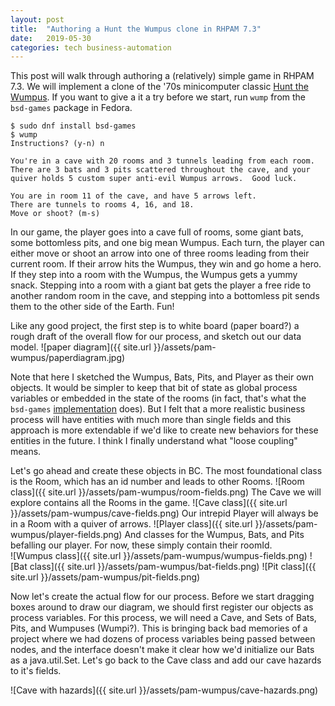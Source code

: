 ```yaml
---
layout: post
title:  "Authoring a Hunt the Wumpus clone in RHPAM 7.3"
date:   2019-05-30
categories: tech business-automation
---
```


This post will walk through authoring a (relatively) simple game in RHPAM 7.3.
We will implement a clone of the '70s minicomputer classic [Hunt the
Wumpus](https://www.atariarchives.org/bcc1/showpage.php?page=247). If you want
to give a it a try before we start, run `wump` from the `bsd-games` package in
Fedora.

```
$ sudo dnf install bsd-games
$ wump
Instructions? (y-n) n

You're in a cave with 20 rooms and 3 tunnels leading from each room.
There are 3 bats and 3 pits scattered throughout the cave, and your
quiver holds 5 custom super anti-evil Wumpus arrows.  Good luck.

You are in room 11 of the cave, and have 5 arrows left.
There are tunnels to rooms 4, 16, and 18.
Move or shoot? (m-s)
```  

In our game, the player goes into a cave full of rooms, some giant bats, some
bottomless pits, and one big mean Wumpus. Each turn, the player can either move
or shoot an arrow into one of three rooms leading from their current room. If
their arrow hits the Wumpus, they win and go home a hero. If they step into a
room with the Wumpus, the Wumpus gets a yummy snack. Stepping into a room with a
giant bat gets the player a free ride to another random room in the cave, and
stepping into a bottomless pit sends them to the other side of the Earth. Fun!

Like any good project, the first step is to white board (paper board?) a rough 
draft of the overall flow for our process, and sketch out our data model. 
![paper diagram]({{ site.url }}/assets/pam-wumpus/paperdiagram.jpg)

Note that here I sketched the Wumpus, Bats, Pits, and Player as their own
objects. It would be simpler to keep that bit of state as global process 
variables or embedded in the state of the rooms (in fact, that's what the `bsd-games` 
[implementation](https://github.com/vattam/BSDGames/blob/master/wump/wump.c) 
does). But I felt that a more realistic business process will have entities with
much more than single fields and this approach is more extendable if we'd like
to create new behaviors for these entities in the future. I think I finally understand what "loose coupling" means. 


Let's go ahead and create these objects in BC.
The most foundational class is the Room, which has an id number and leads to
other Rooms.
![Room class]({{ site.url }}/assets/pam-wumpus/room-fields.png)
The Cave we will explore contains all the Rooms in the game.
![Cave class]({{ site.url }}/assets/pam-wumpus/cave-fields.png)
Our intrepid Player will always be in a Room with a quiver of arrows. 
![Player class]({{ site.url }}/assets/pam-wumpus/player-fields.png)
And classes for the Wumpus, Bats, and Pits befalling our player. For now, these
simply contain their roomId.   
![Wumpus class]({{ site.url }}/assets/pam-wumpus/wumpus-fields.png)
![Bat class]({{ site.url }}/assets/pam-wumpus/bat-fields.png)
![Pit class]({{ site.url }}/assets/pam-wumpus/pit-fields.png)

Now let's create the actual flow for our process. Before we start dragging boxes
around to draw our diagram, we should first register our objects as process
variables. For this process, we will need a Cave, and Sets of Bats, Pits, and
Wumpuses (Wumpi?). This is bringing back bad memories of a project where we had
dozens of process variables being passed between nodes, and the interface
doesn't make it clear how we'd initialize our Bats as a java.util.Set. Let's go
back to the Cave class and add our cave hazards to it's fields. 

![Cave with hazards]({{ site.url }}/assets/pam-wumpus/cave-hazards.png)
